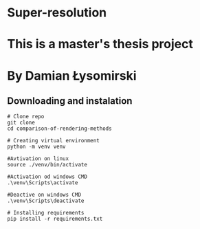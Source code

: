 # Super-resolution


# This is a master's thesis project
# By Damian Łysomirski

## Downloading and instalation

```
# Clone repo
git clone 
cd comparison-of-rendering-methods 

# Creating virtual environment
python -m venv venv 

#Avtivation on linux
source ./venv/bin/activate

#Activation od windows CMD
.\venv\Scripts\activate

#Deactive on windows CMD
.\venv\Scripts\deactivate

# Installing requirements
pip install -r requirements.txt
``` 